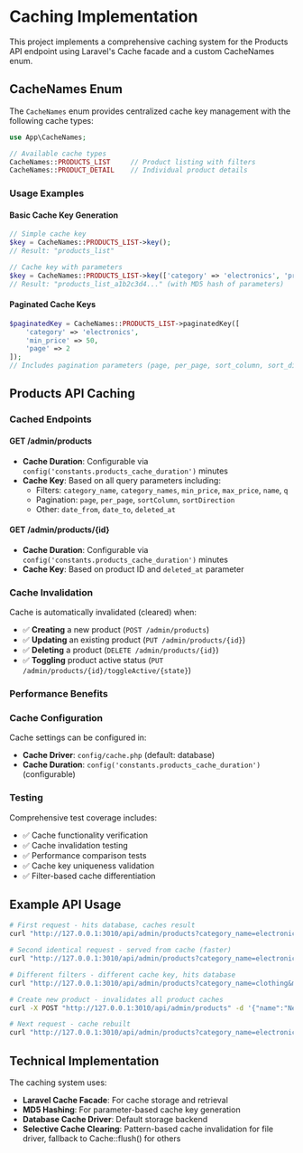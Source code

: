 # Caching Implementation

This project implements a comprehensive caching system for the Products API endpoint using Laravel's Cache facade and a custom CacheNames enum.

## CacheNames Enum

The `CacheNames` enum provides centralized cache key management with the following cache types:

```php
use App\CacheNames;

// Available cache types
CacheNames::PRODUCTS_LIST     // Product listing with filters
CacheNames::PRODUCT_DETAIL    // Individual product details
```

### Usage Examples

#### Basic Cache Key Generation
```php
// Simple cache key
$key = CacheNames::PRODUCTS_LIST->key();
// Result: "products_list"

// Cache key with parameters
$key = CacheNames::PRODUCTS_LIST->key(['category' => 'electronics', 'price' => 100]);
// Result: "products_list_a1b2c3d4..." (with MD5 hash of parameters)
```



#### Paginated Cache Keys
```php
$paginatedKey = CacheNames::PRODUCTS_LIST->paginatedKey([
    'category' => 'electronics',
    'min_price' => 50,
    'page' => 2
]);
// Includes pagination parameters (page, per_page, sort_column, sort_direction)
```

## Products API Caching

### Cached Endpoints

#### GET /admin/products
- **Cache Duration**: Configurable via `config('constants.products_cache_duration')` minutes
- **Cache Key**: Based on all query parameters including:
  - Filters: `category_name`, `category_names`, `min_price`, `max_price`, `name`, `q`
  - Pagination: `page`, `per_page`, `sortColumn`, `sortDirection`
  - Other: `date_from`, `date_to`, `deleted_at`

#### GET /admin/products/{id}
- **Cache Duration**: Configurable via `config('constants.products_cache_duration')` minutes
- **Cache Key**: Based on product ID and `deleted_at` parameter

### Cache Invalidation

Cache is automatically invalidated (cleared) when:
- ✅ **Creating** a new product (`POST /admin/products`)
- ✅ **Updating** an existing product (`PUT /admin/products/{id}`)
- ✅ **Deleting** a product (`DELETE /admin/products/{id}`)
- ✅ **Toggling** product active status (`PUT /admin/products/{id}/toggleActive/{state}`)

### Performance Benefits
 

### Cache Configuration

Cache settings can be configured in:
- **Cache Driver**: `config/cache.php` (default: database)
- **Cache Duration**: `config('constants.products_cache_duration')` (configurable)

### Testing

Comprehensive test coverage includes:
- ✅ Cache functionality verification
- ✅ Cache invalidation testing
- ✅ Performance comparison tests
- ✅ Cache key uniqueness validation
- ✅ Filter-based cache differentiation

## Example API Usage

```bash
# First request - hits database, caches result
curl "http://127.0.0.1:3010/api/admin/products?category_name=electronics&min_price=100"

# Second identical request - served from cache (faster)
curl "http://127.0.0.1:3010/api/admin/products?category_name=electronics&min_price=100"

# Different filters - different cache key, hits database
curl "http://127.0.0.1:3010/api/admin/products?category_name=clothing&max_price=50"

# Create new product - invalidates all product caches
curl -X POST "http://127.0.0.1:3010/api/admin/products" -d '{"name":"New Product",...}'

# Next request - cache rebuilt
curl "http://127.0.0.1:3010/api/admin/products?category_name=electronics&min_price=100"
```

## Technical Implementation

The caching system uses:
- **Laravel Cache Facade**: For cache storage and retrieval
- **MD5 Hashing**: For parameter-based cache key generation
- **Database Cache Driver**: Default storage backend
- **Selective Cache Clearing**: Pattern-based cache invalidation for file driver, fallback to Cache::flush() for others
 